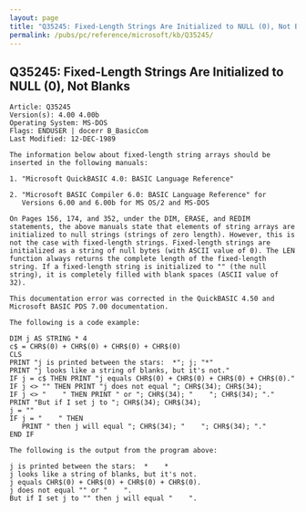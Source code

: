 ```yaml
---
layout: page
title: "Q35245: Fixed-Length Strings Are Initialized to NULL (0), Not Blanks"
permalink: /pubs/pc/reference/microsoft/kb/Q35245/
---
```


## Q35245: Fixed-Length Strings Are Initialized to NULL (0), Not Blanks

	Article: Q35245
	Version(s): 4.00 4.00b
	Operating System: MS-DOS
	Flags: ENDUSER | docerr B_BasicCom
	Last Modified: 12-DEC-1989
	
	The information below about fixed-length string arrays should be
	inserted in the following manuals:
	
	1. "Microsoft QuickBASIC 4.0: BASIC Language Reference"
	
	2. "Microsoft BASIC Compiler 6.0: BASIC Language Reference" for
	   Versions 6.00 and 6.00b for MS OS/2 and MS-DOS
	
	On Pages 156, 174, and 352, under the DIM, ERASE, and REDIM
	statements, the above manuals state that elements of string arrays are
	initialized to null strings (strings of zero length). However, this is
	not the case with fixed-length strings. Fixed-length strings are
	initialized as a string of null bytes (with ASCII value of 0). The LEN
	function always returns the complete length of the fixed-length
	string. If a fixed-length string is initialized to "" (the null
	string), it is completely filled with blank spaces (ASCII value of
	32).
	
	This documentation error was corrected in the QuickBASIC 4.50 and
	Microsoft BASIC PDS 7.00 documentation.
	
	The following is a code example:
	
	DIM j AS STRING * 4
	c$ = CHR$(0) + CHR$(0) + CHR$(0) + CHR$(0)
	CLS
	PRINT "j is printed between the stars:  *"; j; "*"
	PRINT "j looks like a string of blanks, but it's not."
	IF j = c$ THEN PRINT "j equals CHR$(0) + CHR$(0) + CHR$(0) + CHR$(0)."
	IF j <> "" THEN PRINT "j does not equal "; CHR$(34); CHR$(34);
	IF j <> "    " THEN PRINT " or "; CHR$(34); "    "; CHR$(34); "."
	PRINT "But if I set j to "; CHR$(34); CHR$(34);
	j = ""
	IF j = "    " THEN
	   PRINT " then j will equal "; CHR$(34); "    "; CHR$(34); "."
	END IF
	
	The following is the output from the program above:
	
	j is printed between the stars:  *    *
	j looks like a string of blanks, but it's not.
	j equals CHR$(0) + CHR$(0) + CHR$(0) + CHR$(0).
	j does not equal "" or "    ".
	But if I set j to "" then j will equal "    ".
